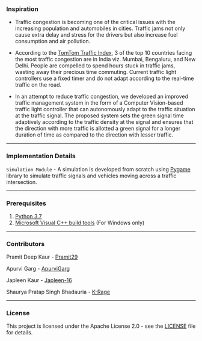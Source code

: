 ### Inspiration

* Traffic congestion is becoming one of the critical issues with the increasing population and automobiles in cities. Traffic jams not only cause extra delay and stress for the drivers but also increase fuel consumption and air pollution. 

* According to the [TomTom Traffic Index](https://www.tomtom.com/en_gb/traffic-index/ranking/), 3 of the top 10 countries facing the most traffic congestion are in India viz. Mumbai, Bengaluru, and New Delhi.  People are compelled to spend hours stuck in traffic jams, wasting away their precious time commuting. Current traffic light controllers use a fixed timer and do not adapt according to the real-time traffic on the road.

* In an attempt to reduce traffic congestion, we developed an improved traffic management system in the form of a Computer Vision-based traffic light controller that can autonomously adapt to the traffic situation at the traffic signal. The proposed system sets the green signal time adaptively according to the traffic density at the signal and ensures that the direction with more traffic is allotted a green signal for a longer duration of time as compared to the direction with lesser traffic. 

------------------------------------------
### Implementation Details

`Simulation Module` - A simulation is developed from scratch using [Pygame](https://www.pygame.org/news) library to simulate traffic signals and vehicles moving across a traffic intersection.

------------------------------------------

### Prerequisites

1. [Python 3.7](https://www.python.org/downloads/release/python-370/)
2. [Microsoft Visual C++ build tools](http://go.microsoft.com/fwlink/?LinkId=691126&fixForIE=.exe.) (For Windows only)

------------------------------------------

### Contributors

Pramit Deep Kaur - [Pramit29](https://github.com/Pramit29)

Apurvi Garg - [ApurviGarg](https://github.com/ApurviGarg)

Japleen Kaur - [Japleen-16](https://github.com/Japleen-16)

Shaurya Pratap Singh Bhadauria - [K-Rage](https://github.com/K-Rage)

------------------------------------------

### License
This project is licensed under the Apache License 2.0 - see the [LICENSE](./LICENSE) file for details.
